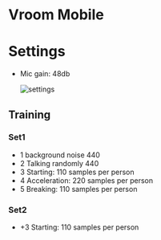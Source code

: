 # Vroom Mobile



# Settings

* Mic gain: 48db

  ![settings](/Users/lutz/Projects/vrooomMobile/settings.png)



## Training

### Set1

* 1 background noise 440
* 2 Talking randomly 440
* 3 Starting: 110 samples per person
* 4 Acceleration: 220 samples per person
* 5 Breaking: 110 samples per person

### Set2

* +3 Starting: 110 samples per person